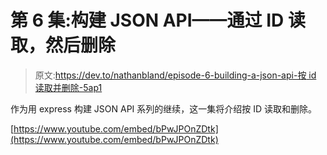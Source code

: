 # 第 6 集:构建 JSON API——通过 ID 读取，然后删除

> 原文:[https://dev.to/nathanbland/episode-6-building-a-json-api-按 id 读取并删除-5ap1](https://dev.to/nathanbland/episode-6-building-a-json-api---read-by-id-and-delete-5ap1)

作为用 express 构建 JSON API 系列的继续，这一集将介绍按 ID 读取和删除。

[https://www.youtube.com/embed/bPwJPOnZDtk](https://www.youtube.com/embed/bPwJPOnZDtk)